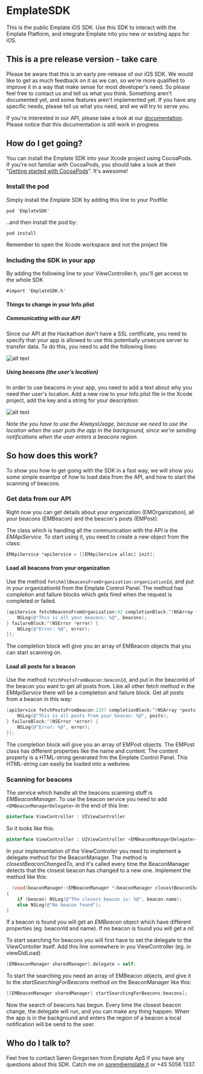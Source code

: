 # EmplateSDK

This is the public Emplate iOS SDK. Use this SDK to interact with the Emplate Platform, and integrate Emplate into you new or existing apps for iOS.

## This is a pre release version - take care
Please be aware that this is an early pre-release of our iOS SDK. We would like to get as much feedback on it as we can, so we're more qualified to improve it in a way that make sense for most developer's need. So please feel free to contact us and tell us what you think.
Something aren't documented yet, and some features aren't implemented yet. If you have any specific needs, please tell us what you need, and we will try to serve you.

If you're interested in our API, please take a look at our [documentation](http://docs.emplateapiversion2.apiary.io). Please notice that this documentation is still work in progress

## How do I get going?
You can install the Emplate SDK into your Xcode project using CocoaPods. If you're not familiar with CocoaPods, you should take a look at their "[Getting started with CocoaPods](https://guides.cocoapods.org/using/getting-started.html)". It's awesome!

### Install the pod
Simply install the Emplate SDK by adding this line to your Podfile:

`pod 'EmplateSDK'`

..and then install the pod by:

`pod install`

Remember to open the Xcode workspace and not the project file

### Including the SDK in your app
By adding the following line to your ViewController.h, you'll get access to the whole SDK

`#import 'EmplateSDK.h'`


#### Things to change in your Info.plist
##### Communicating with our API
Since our API at the Hackathon don't have a SSL certificate, you need to specify that your app is allowed to use this potentially unsecure server to transfer data. To do this, you need to add the following lines:

![alt text](https://dl.dropboxusercontent.com/u/2618630/EmplateSDK/NSAppTransportSecurity.png "NSAppTransportSecurity")

##### Using beacons (the user's location)
In order to use beacons in your app, you need to add a text about why you need ther user's location. Add a new row to your Info.plist file in the Xcode project, add the key and a string for your description:

![alt text](https://dl.dropboxusercontent.com/u/2618630/EmplateSDK/UserLocation.png "UserLocation")

_Note the you have to use the AlwaysUsage, because we need to use the location when the user puts the app in the background, since we're sending notifications when the user enters a beacons region._

## So how does this work?
To show you how to get going with the SDK in a fast way, we will show you some simple examlpe of how to load data from the API, and how to start the scanning of beacons.

### Get data from our API
Right now you can get details about your organization (EMOrganization), all your beacons (EMBeacon) and the beacon's posts (EMPost).

The class which is handling all the communication with the API is the _EMApiService_. To start using it, you need to create a new object from the class:

``` objective-c
EMApiService *apiService = [[EMApiService alloc] init];
```

#### Load all beacons from your organization
Use the method `fetchAllBeaconsFromOrganization:organizationId`, and put in your organizationId from the Emplate Control Panel. The method has completion and failure blocks which gets fired when the request is completed or failed.

``` objective-c
[apiService fetchBeaconsFromOrganization:42 completionBlock:^(NSArray *beacons) {
    NSLog(@"This is all your beacons: %@", beacons);
} failureBlock:^(NSError *error) {
    NSLog(@"Error: %@", error);
}];
```

The completion block will give you an array of EMBeacon objects that you can start scanning on.

#### Load all posts for a beacon
Use the method `fetchPostsFromBeacon:beaconId`, and put in the beaconId of the beacon you want to get all posts from. Like all other fetch method in the _EMApiService_ there will be a completion and failure block. Get all posts from a beacon in this way:
``` objective-c
[apiService fetchPostsFromBeacon:1337 completionBlock:^(NSArray *posts) {
    NSLog(@"This is all posts from your beacon: %@", posts);
} failureBlock:^(NSError *error) {
    NSLog(@"Error: %@", error);
}];
```

The completion block will give you an array of EMPost objects. The EMPost class has different properties like the name and content. The content property is a HTML-string generated frm the Emplate Control Panel. This HTML-string can easily be loaded into a webview.

### Scanning for beacons
The service which handle all the beacons scanning stuff is _EMBeaconManager_. To use the beacon service you need to add `<EMBeaconManagerDelegate>` in the end of this line:

``` objective-c
@interface ViewController : UIViewController
```
So it looks like this:
``` objective-c
@interface ViewController : UIViewController <EMBeaconManagerDelegate>
```

In your implementation of the ViewController you need to implement a delegate method for the BeaconManager. The method is _closestBeaconChangedTo_, and it's called every time the BeaconManager detects that the closest beacon has changed to a new one. Implement the method like this:

``` objective-c
- (void)beaconManager:(EMBeaconManager *)beaconManager closestBeaconChangedTo:(EMBeacon *)beacon
{
    if (beacon) NSLog(@"The closest beacon is: %@", beacon.name);
    else NSLog(@"No beacon found");
}
```

If a beacon is found you will get an _EMBeacon_ object which have different properties (eg. beaconId and name). If no beacon is found you will get a _nil_.

To start searching for beacons you will first have to set the delegate to the ViewContoller itself. Add this line somewhere in you ViewController (eg. in viewDidLoad)
``` objective-c
[EMBeaconManager sharedManager].delegate = self;
```

To start the searching you need an array of EMBeacon objects, and give it to the _startSearchingForBeacons_ method on the BeaconManager like this:
``` objective-c
[[EMBeaconManager sharedManager] startSearchingForBeacons:beacons];
```

Now the search of beacons has begun. Every time the closest beacon change, the delegate will run, and you can make any thing happen. When the app is in the background and enters the region of a beacon a local notification will be send to the user.

## Who do I talk to?
Feel free to contact Søren Gregersen from Emplate ApS if you have any questions about this SDK. Catch me on soren@emplate.it or +45 5056 1337.
